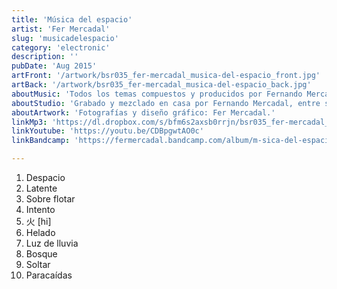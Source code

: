```yaml
---
title: 'Música del espacio'
artist: 'Fer Mercadal'
slug: 'musicadelespacio'
category: 'electronic'
description: ''
pubDate: 'Aug 2015'
artFront: '/artwork/bsr035_fer-mercadal_musica-del-espacio_front.jpg'
artBack: '/artwork/bsr035_fer-mercadal_musica-del-espacio_back.jpg'
aboutMusic: 'Todos los temas compuestos y producidos por Fernando Mercadal. Músicos invitados, arreglos adicionales: Natalio González, Federico Lattanzi, Tefy Parsi.' 
aboutStudio: 'Grabado y mezclado en casa por Fernando Mercadal, entre septiembre 2014 y mayo 2015. Mezcla adicional junto a Gustavo Maciel en estudio La Púa, Villa María, Córdoba. Masterizado por Manuel Schaller en Puro Mastering, Florida, Buenos Aires.'
aboutArtwork: 'Fotografías y diseño gráfico: Fer Mercadal.'
linkMp3: 'https://dl.dropbox.com/s/bfm6s2axsb0rrjn/bsr035_fer-mercadal_musica-del-espacio.zip'
linkYoutube: 'https://youtu.be/CDBpgwtAO0c'
linkBandcamp: 'https://fermercadal.bandcamp.com/album/m-sica-del-espacio'

---
```


1. Despacio
2. Latente
3. Sobre flotar
4. Intento
5. 火 [hi]
6. Helado
7. Luz de lluvia
8. Bosque
9. Soltar
10. Paracaídas
